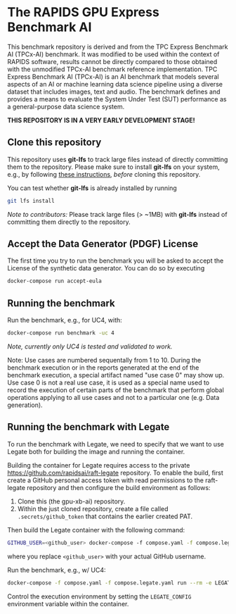 # The RAPIDS GPU Express Benchmark AI

This benchmark repository is derived and from the TPC Express Benchmark AI (TPCx-AI) benchmark. It was modified to be used within the context of RAPIDS software, results cannot be directly compared to those obtained with the unmodified TPCx-AI benchmark reference implementation.
TPC Express Benchmark AI (TPCx-AI) is an AI benchmark that models several aspects of an AI or machine learning data science pipeline using a diverse dataset that includes images, text and audio. The benchmark defines and provides a means to evaluate the System Under Test (SUT) performance as a general-purpose data science system.

**THIS REPOSITORY IS IN A VERY EARLY DEVELOPMENT STAGE!**

## Clone this repository

This repository uses **git-lfs** to track large files instead of directly committing them to the repository.
Please make sure to install **git-lfs** on your system, e.g., by following [these instructions](https://docs.github.com/en/repositories/working-with-files/managing-large-files/installing-git-large-file-storage), *before* cloning this repository.

You can test whether **git-lfs** is already installed by running

```bash
git lfs install
```

*Note to contributors:* Please track large files (> ~1MB) with **git-lfs** instead of committing them directly to the repository.

## Accept the Data Generator (PDGF) License

The first time you try to run the benchmark you will be asked to accept the License of the synthetic data generator.
You can do so by executing

```bash
docker-compose run accept-eula
```

## Running the benchmark

Run the benchmark, e.g., for UC4, with:

```bash
docker-compose run benchmark -uc 4
```

*Note, currently only UC4 is tested and validated to work.*

Note: Use cases are numbered sequentally from 1 to 10. During the benchmark execution or in the reports generated at the end of the benchmark execution, a special artifact named "use case 0" may show up. Use case 0 is not a real use case, it is used as a special name used to record the execution of certain  parts of the benchmark that perform global operations applying to all use cases and not to a particular one (e.g. Data generation).

## Running the benchmark with Legate

To run the benchmark with Legate, we need to specify that we want to use Legate both for building the image and running the container.

Building the container for Legate requires access to the private https://github.com/rapidsai/raft-legate repository.
To enable the build, first create a GitHub personal access token with read permissions to the raft-legate repository and then configure the build environment as follows:

1. Clone this (the gpu-xb-ai) repository.
3. Within the just cloned repository, create a file called `.secrets/github_token` that contains the earlier created PAT.

Then build the Legate container with the following command:

```bash
GITHUB_USER=<github_user> docker-compose -f compose.yaml -f compose.legate.yaml build
```
where you replace `<github_user>` with your actual GitHub username.

Run the benchmark, e.g., w/ UC4:
```bash
docker-compose -f compose.yaml -f compose.legate.yaml run --rm -e LEGATE_CONFIG='--gpus=8' benchmark -uc 4
```

Control the execution environment by setting the `LEGATE_CONFIG` environment variable within the container.
